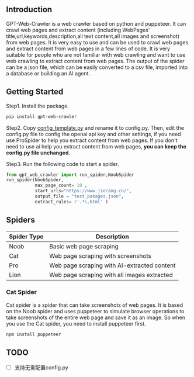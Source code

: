 
## Introduction
GPT-Web-Crawler is a web crawler based on python and puppeteer. It can crawl web pages and extract content (including WebPages' title,url,keywords,description,all text content,all images and screenshot) from web pages. It is very easy to use and can be used to crawl web pages and extract content from web pages in a few lines of code. It is very suitable for people who are not familiar with web crawling and want to use web crawling to extract content from web pages.
The output of the spider can be a json file, which can be easily converted to a csv file, imported into a database or building an AI agent.

## Getting Started
Step1. Install the package.
```bash
pip install gpt-web-crawler
```
Step2. Copy [config_template.py](config_template.py) and rename it to config.py. Then, edit the config.py file to config the openai api key and other settings, if you need use ProSpider to help you extract content from web pages. If you don't need to use ai help you extract content from web pages, **you can keep the config.py file unchanged**.

Step3. Run the following code to start a spider.
```python
from gpt_web_crawler import run_spider,NoobSpider
run_spider(NoobSpider, 
           max_page_count= 10 ,
           start_urls="https://www.jiecang.cn/", 
           output_file = "test_pakages.json",
           extract_rules= r'.*\.html' )
```

## Spiders

| Spider Type | Description                                      |
|-------------|--------------------------------------------------|
| Noob        | Basic web page scraping                          |
| Cat         | Web page scraping with screenshots               |
| Pro         | Web page scraping with AI-extracted content      |
| Lion        | Web page scraping with all images extracted      |

### Cat Spider
Cat spider is a spider that can take screenshots of web pages. It is based on the Noob spider and uses puppeteer to simulate browser operations to take screenshots of the entire web page and save it as an image.
So when you use the Cat spider, you need to install puppeteer first.
```bash
npm install puppeteer
```

## TODO
- [ ] 支持无需配置config.py
